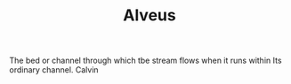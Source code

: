 ---
title: Alveus
letter: A
permalink: "/definitions/alveus.html"
body: The bed or channel through which tbe stream flows when it runs within Its ordinary
  channel. Calvin
published_at: '2018-07-07'
source: Black's Law Dictionary
layout: post
---